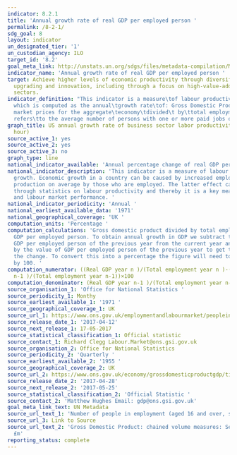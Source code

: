 ```yaml
---
indicator: 8.2.1
title: 'Annual growth rate of real GDP per employed person '
permalink: /8-2-1/
sdg_goal: 8
layout: indicator
un_designated_tier: '1'
un_custodian_agency: ILO
target_id: '8.2'
goal_meta_link: http://unstats.un.org/sdgs/files/metadata-compilation/Metadata-Goal-8.pdf
indicator_name: 'Annual growth rate of real GDP per employed person '
target: Achieve higher levels of economic productivity through diversification, technological
  upgrading and innovation, including through a focus on high-value-added and labour-intensive
  sectors.
indicator_definition: "This indicator is a measure\tof labour productivity growth,
  which is computed as the annual\tgrowth rate\tof: Gross Domestic Product (GDP) at
  market prices for the aggregate\teconomy\tdivided\t by\ttotal employment. Employment
  refers\tto the average number of persons with one or more paid jobs during the year."
graph_title: US annual growth rate of business sector labor productivity (output per
  hour)
source_active_1: yes
source_active_2: yes
source_active_3: no
graph_type: line
national_indicator_available: 'Annual percentage change of real GDP per employed person '
national_indicator_description: 'This indicator is a measure of labour productivity
  growth. Economic growth in a country can be caused by increased employment or more
  production on average by those who are employed. The latter effect can be described
  through statistics on labour productivity and thereby it is a key measure of economic
  and labour market performance. '
national_indicator_periodicity: 'Annual '
national_earliest_available_data: '1971'
national_geographical_coverage: 'UK '
computation_units: 'Percentage '
computation_calculations: 'Gross domestic product divided by total employment to give
  GDP per employed person. To obtain annual growth in GDP we subtract the value of
  GDP per employed person of the previous year from the current year and divide this
  by the value of GDP per employed person of the previous year to get the ratio of
  the change. To convert this into a percentage the figure will need to be multiplied
  by 100. '
computation_numerator: ((Real GDP year n )/(Total employment year n )-(Real GDP year
  n-1 )/(Total employment year n-1))×100
computation_denominator: (Real GDP year n-1 )/(Total employment year n-1)
source_organisation_1: 'Office for National Statistics '
source_periodicity_1: Monthy
source_earliest_available_1: '1971 '
source_geographical_coverage_1: UK
source_url_1: https://www.ons.gov.uk/employmentandlabourmarket/peopleinwork/employmentandemployeetypes/timeseries/mgrz/lms
source_release_date_1: '2017-04-12'
source_next_release_1: 17-05-2017
source_statistical_classification_1: Official statistic
source_contact_1: Richard Clegg Labour.Market@ons.gsi.gov.uk
source_organisation_2: Office for National Statistics
source_periodicity_2: 'Quarterly '
source_earliest_available_2: '1955 '
source_geographical_coverage_2: UK
source_url_2: https://www.ons.gov.uk/economy/grossdomesticproductgdp/timeseries/abmi/pgdp
source_release_date_2: '2017-04-28'
source_next_release_2: '2017-05-25'
source_statistical_classification_2: 'Official Statistic '
source_contact_2: 'Matthew Hughes Email: gdp@ons.gsi.gov.uk'
goal_meta_link_text: UN Metadata
source_url_text_1: 'Number of people in employment (aged 16 and over, seasonally adjusted) '
source_url_3: Link to Source
source_url_text_2: 'Gross Domestic Product: chained volume measures: Seasonally adjusted
  £m'
reporting_status: complete
---
```

